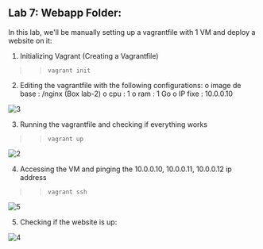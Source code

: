## Lab 7: Webapp Folder:
In this lab, we'll be manually setting up a vagrantfile with 1 VM and deploy a website on it:

1) Initializing Vagrant (Creating a Vagrantfile)
   
>> `vagrant init`

2) Editing the vagrantfile with the following configurations:
o image de base : /nginx (Box lab-2) 
o cpu : 1 
o ram : 1 Go 
o IP fixe : 10.0.0.10 

![3](https://github.com/Ayed-Oukhay/vagrant-labs/assets/65503307/f95277a1-bce8-4c57-b9ab-ffdfd4df11d2)

3) Running the vagrantfile and checking if everything works 

>> `vagrant up`

![2](https://github.com/Ayed-Oukhay/vagrant-labs/assets/65503307/b030f9c6-e113-44c0-b9e4-34c6093233c9)

4) Accessing the VM and pinging the 10.0.0.10, 10.0.0.11, 10.0.0.12 ip address

>> `vagrant ssh`

![5](https://github.com/Ayed-Oukhay/vagrant-labs/assets/65503307/f136e757-fefa-4636-b779-f42e9e526ff1)

5) Checking if the website is up:

![4](https://github.com/Ayed-Oukhay/vagrant-labs/assets/65503307/b614fde2-2b0a-4074-8048-3ae9809fa15c)
